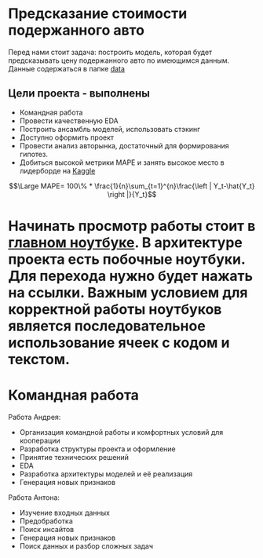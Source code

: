 # Предсказание стоимости подержанного авто

Перед нами стоит задача: построить модель, которая будет предсказывать цену подержанного авто по имеющимся данным. Данные содержаться в папке [data](https://github.com/Sly-Dog/auto_pricing/tree/main/data)

## Цели проекта - выполнены
- Командная работа
- Провести качественную EDA
- Построить ансамбль моделей, использовать стэкинг
- Доступно оформить проект
- Провести анализ авторынка, достаточный для формирования гипотез.
- Добиться высокой метрики MAPE и занять высокое место в лидерборде на [Kaggle](https://www.kaggle.com/competitions/sf-dst-car-price-prediction/leaderboard)

$$\Large MAPE= 100\% * \frac{1}{n}\sum_{t=1}^{n}\frac{\left | Y_t-\hat{Y_t} \right |}{Y_t}$$

# Начинать просмотр работы стоит в [главном ноутбуке](https://github.com/Sly-Dog/auto_pricing/blob/main/primary_notebook.ipynb). В архитектуре проекта есть побочные ноутбуки. Для перехода нужно будет нажать на ссылки. Важным условием для корректной работы ноутбуков является последовательное использование ячеек с кодом и текстом.


# Командная работа

Работа Андрея:
- Организация командной работы и комфортных условий для кооперации
- Разработка структуры проекта и оформление
- Принятие технических решений
- EDA
- Разработка архитектуры моделей и её реализация
- Генерация новых признаков

Работа Антона:
- Изучение входных данных
- Предобработка
- Поиск инсайтов
- Генерация новых признаков
- Поиск данных и разбор сложных задач

